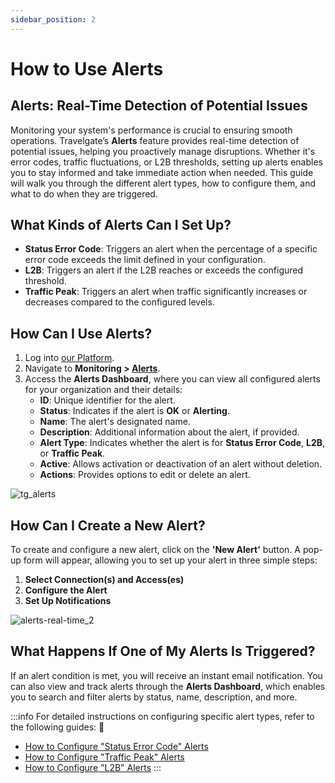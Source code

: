 ```yaml
---
sidebar_position: 2
---
```


# How to Use Alerts

## Alerts: Real-Time Detection of Potential Issues
Monitoring your system's performance is crucial to ensuring smooth operations. Travelgate’s **Alerts** feature provides real-time detection of potential issues, helping you proactively manage disruptions. Whether it's error codes, traffic fluctuations, or L2B thresholds, setting up alerts enables you to stay informed and take immediate action when needed. This guide will walk you through the different alert types, how to configure them, and what to do when they are triggered.

## What Kinds of Alerts Can I Set Up?
- **Status Error Code**: Triggers an alert when the percentage of a specific error code exceeds the limit defined in your configuration.
- **L2B**: Triggers an alert if the L2B reaches or exceeds the configured threshold.
- **Traffic Peak**: Triggers an alert when traffic significantly increases or decreases compared to the configured levels.

## How Can I Use Alerts?
1. Log into [our Platform](https://www.travelgate.com/).
2. Navigate to **Monitoring > [Alerts](https://app.travelgate.com/alerts)**.
3. Access the **Alerts Dashboard**, where you can view all configured alerts for your organization and their details:
   - **ID**: Unique identifier for the alert.
   - **Status**: Indicates if the alert is **OK** or **Alerting**.
   - **Name**: The alert's designated name.
   - **Description**: Additional information about the alert, if provided.
   - **Alert Type**: Indicates whether the alert is for **Status Error Code**, **L2B**, or **Traffic Peak**.
   - **Active**: Allows activation or deactivation of an alert without deletion.
   - **Actions**: Provides options to edit or delete an alert.

![tg_alerts](https://storage.travelgate.com/kbase/tg_alerts.jpg)

## How Can I Create a New Alert?
To create and configure a new alert, click on the **'New Alert'** button. A pop-up form will appear, allowing you to set up your alert in three simple steps:

1. **Select Connection(s) and Access(es)**
2. **Configure the Alert**
3. **Set Up Notifications**

![alerts-real-time_2](https://storage.travelgate.com/kbase/alerts-real-time_2.jpg)

## What Happens If One of My Alerts Is Triggered?
If an alert condition is met, you will receive an instant email notification. You can also view and track alerts through the **Alerts Dashboard**, which enables you to search and filter alerts by status, name, description, and more.

:::info
For detailed instructions on configuring specific alert types, refer to the following guides: 🚀
- [How to Configure "Status Error Code" Alerts](/kb/platform/app-features/monitoring-tools/alerts/alerts-status-error)
- [How to Configure "Traffic Peak" Alerts](/kb/platform/app-features/monitoring-tools/alerts/alerts-traffic-peak)
- [How to Configure "L2B" Alerts](/kb/platform/app-features/monitoring-tools/alerts/alerts-l2b)
:::
